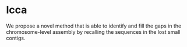 # Icca
We propose a novel method that is able to identify and fill the gaps in the chromosome-level assembly by recalling the sequences in the lost small contigs.
